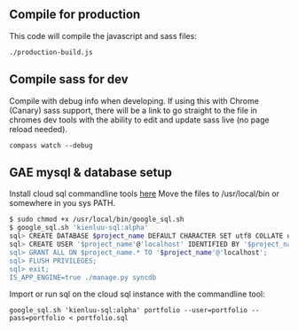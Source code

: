 ## Compile for production
This code will compile the javascript and sass files:
```
./production-build.js
```

## Compile sass for dev
Compile with debug info when developing.  If using this with Chrome (Canary)
sass support, there will be a link to go straight to the file in chromes dev tools
with the ability to edit and update sass live (no page reload needed).
```
compass watch --debug
```

## GAE mysql & database setup
Install cloud sql commandline tools [here](https://developers.google.com/cloud-sql/docs/commandline)
Move the files to /usr/local/bin or somewhere in you sys PATH.

```bash
$ sudo chmod +x /usr/local/bin/google_sql.sh
$ google_sql.sh 'kienluu-sql:alpha'
sql> CREATE DATABASE $project_name DEFAULT CHARACTER SET utf8 COLLATE utf8_unicode_ci;
sql> CREATE USER '$project_name'@'localhost' IDENTIFIED BY '$project_name;
sql> GRANT ALL ON $project_name.* TO '$project_name'@'localhost';
sql> FLUSH PRIVILEGES;
sql> exit;
IS_APP_ENGINE=true ./manage.py syncdb
```

Import or run sql on the cloud sql instance with the commandline tool:
```
google_sql.sh 'kienluu-sql:alpha' portfolio --user=portfolio --pass=portfolio < portfolio.sql
```